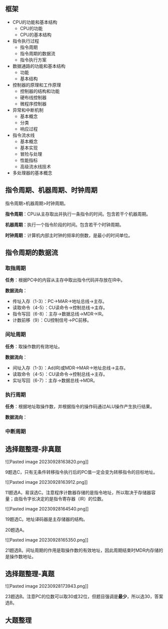 
## 框架

- CPU的功能和基本结构
	- CPU的功能
	- CPU的基本结构
- 指令执行过程
	- 指令周期
	- 指令周期的数据流
	- 指令执行方案
- 数据通路的功能和基本结构
	- 功能
	- 基本结构
- 控制器的原理和工作原理
	- 控制器的结构和功能
	- 硬布线控制器
	- 微程序控制器
- 异常和中断机制
	- 基本概念
	- 分类
	- 响应过程
- 指令流水线
	- 基本概念
	- 基本实现
	- 冒险与处理
	- 性能指标
	- 高级流水线技术
- 多处理器的基本概念

## 指令周期、机器周期、时钟周期

指令周期>机器周期>时钟周期。

**指令周期**：CPU从主存取出并执行一条指令的时间。包含若干个机器周期。

**机器周期**：执行一个指令阶段的时间。包含若干个时钟周期。

**时钟周期**：计算机内部主时钟的频率的倒数，是最小的时间单位。

## 指令周期的数据流

### 取指周期

**任务**：根据PC中的内容从主存中取出指令代码并存放在IR中。

**数据流向**：
- 传址入存（1-3）：PC->MAR->地址总线->主存。
- 读取命令（4-5）：CU读命令->控制总线->主存。
- 指令写回（6-8）：主存->数据总线->MDR->IR。
- 计数前移（9）：CU控制信号->PC前移。

### 间址周期

**任务**：取操作数的有效地址。

**数据流向**：
- 间址入存（1-3）：Ad(IR)或MDR->MAR->地址总线->主存。
- 读取命令（4-5）：CU读命令->控制总线->主存。
- 实址写回（6-7）：主存->数据总线->MDR。

### 执行周期

**任务**：根据地址取操作数，并根据指令的操作码通过ALU操作产生执行结果。

**数据流向**：


### 中断周期

## 选择题整理-非真题

![[Pasted image 20230928163820.png]]

9题选C，只有无条件转移指令执行后的PC值一定会变为转移指令的目标地址。

![[Pasted image 20230928163912.png]]

11题选A，易误选C。注意程序计数器存储的是指令地址，所以取决于存储器容量；由指令字长决定的是指令寄存器（IR）的位数。

![[Pasted image 20230928164540.png]]

19题选C。地址译码器是主存储器的结构。

20题选A。

![[Pasted image 20230928165350.png]]

21题选B。间址周期的作用是取操作数的有效地址，因此周期结束时MDR内存储的是操作数地址。

## 选择题整理-真题

![[Pasted image 20230928173943.png]]

23题选B。注意PC的位数可以取30或32位，但题目强调是**最少**，所以选30，答案选B。

## 大题整理